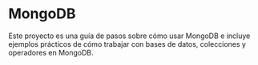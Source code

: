 # MongoDB

Este proyecto es una guía de pasos sobre cómo usar MongoDB e incluye ejemplos prácticos de cómo trabajar con bases de datos, colecciones y operadores en MongoDB.
